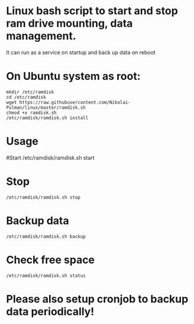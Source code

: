# Linux bash script to start and stop ram drive mounting, data management.

It can run as a service on startup and back up data on reboot

# On Ubuntu system as root:

    mkdir /etc/ramdisk
    cd /etc/ramdisk
    wget https://raw.githubusercontent.com/Nikolai-Pulman/linux/master/ramdisk.sh
    chmod +x ramdisk.sh
    /etc/ramdisk/ramdisk.sh install

#
# Usage
#Start
    /etc/ramdisk/ramdisk.sh start

#   Stop
    /etc/ramdisk/ramdisk.sh stop

#   Backup data 
    /etc/ramdisk/ramdisk.sh backup

#   Check free space
    /etc/ramdisk/ramdisk.sh status


# Please also setup cronjob to backup data periodically!
